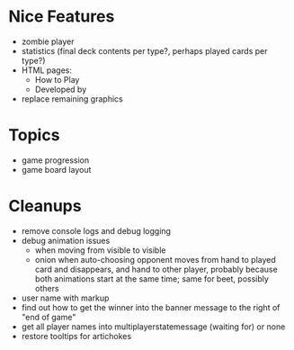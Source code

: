 Nice Features
===
- zombie player
- statistics (final deck contents per type?, perhaps played cards per type?)
- HTML pages:
  - How to Play
  - Developed by
- replace remaining graphics

Topics
===
- game progression
- game board layout

Cleanups
===
- remove console logs and debug logging
- debug animation issues
  - when moving from visible to visible
  - onion when auto-choosing opponent moves from hand to played card and disappears, and hand to other player,
    probably because both animations start at the same time; same for beet, possibly others
- user name with markup
- find out how to get the winner into the banner message to the right of "end of game"
- get all player names into multiplayerstatemessage (waiting for) or none
- restore tooltips for artichokes
